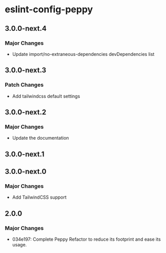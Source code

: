 # eslint-config-peppy

## 3.0.0-next.4

### Major Changes

- Update import/no-extraneous-dependencies devDependencies list

## 3.0.0-next.3

### Patch Changes

- Add tailwindcss default settings

## 3.0.0-next.2

### Major Changes

- Update the documentation

## 3.0.0-next.1

## 3.0.0-next.0

### Major Changes

- Add TailwindCSS support

## 2.0.0

### Major Changes

- 034e197: Complete Peppy Refactor to reduce its footprint and ease its usage.
